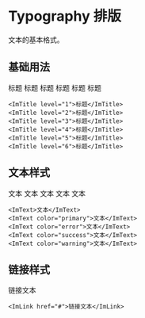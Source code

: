 # Typography 排版

文本的基本格式。

## 基础用法

<ImTitle level="1">标题</ImTitle>
<ImTitle level="2">标题</ImTitle>
<ImTitle level="3">标题</ImTitle>
<ImTitle level="4">标题</ImTitle>
<ImTitle level="5">标题</ImTitle>
<ImTitle level="6">标题</ImTitle>

```vue
<ImTitle level="1">标题</ImTitle>
<ImTitle level="2">标题</ImTitle>
<ImTitle level="3">标题</ImTitle>
<ImTitle level="4">标题</ImTitle>
<ImTitle level="5">标题</ImTitle>
<ImTitle level="6">标题</ImTitle>
```

## 文本样式

<ImText >文本</ImText>
<ImText color="primary">文本</ImText>
<ImText color="error">文本</ImText>
<ImText color="success">文本</ImText>
<ImText color="warning">文本</ImText>

```vue
<ImText>文本</ImText>
<ImText color="primary">文本</ImText>
<ImText color="error">文本</ImText>
<ImText color="success">文本</ImText>
<ImText color="warning">文本</ImText>
```

## 链接样式

<ImLink href="#">链接文本</ImLink>

```vue
<ImLink href="#">链接文本</ImLink>
```
